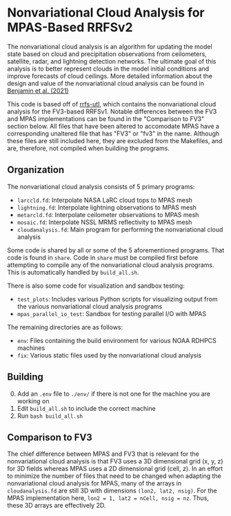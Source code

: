 # Nonvariational Cloud Analysis for MPAS-Based RRFSv2

The nonvariational cloud analysis is an algorithm for updating the model state based on cloud and precipitation observations from ceilometers, satellite, radar, and lightning detection networks. The ultimate goal of this analysis is to better represent clouds in the model initial conditions and improve forecasts of cloud ceilings. More detailed information about the design and value of the nonvariational cloud analysis can be found in [Benjamin et al. (2021)](https://doi.org/10.1175/MWR-D-20-0319.1)

This code is based off of [rrfs-utl](https://github.com/NOAA-GSL/rrfs_utl), which contains the nonvariational cloud analysis for the FV3-based RRFSv1. Notable differences between the FV3 and MPAS implementations can be found in the "Comparison to FV3" section below. All files that have been altered to accomodate MPAS have a corresponding unaltered file that has "FV3" or "fv3" in the name. Although these files are still included here, they are excluded from the Makefiles, and are, therefore, not compiled when building the programs.

## Organization

The nonvariational cloud analysis consists of 5 primary programs:

- `larccld.fd`: Interpolate NASA LaRC cloud tops to MPAS mesh
- `lightning.fd`: Interpolate lightning observations to MPAS mesh
- `metarcld.fd`: Interpolate ceilometer observations to MPAS mesh
- `mosaic.fd`: Interpolate NSSL MRMS reflectivity to MPAS mesh
- `cloudanalysis.fd`: Main program for performing the nonvariational cloud analysis

Some code is shared by all or some of the 5 aforementioned programs. That code is found in `share`. Code in `share` must be compiled first before attempting to compile any of the nonvariational cloud analysis programs. This is automatically handled by `build_all.sh`.

There is also some code for visualization and sandbox testing:

- `test_plots`: Includes various Python scripts for visualizing output from the various nonvariational cloud analysis programs
- `mpas_parallel_io_test`: Sandbox for testing parallel I/O with MPAS

The remaining directories are as follows:

- `env`: Files containing the build environment for various NOAA RDHPCS machines
- `fix`: Various static files used by the nonvariational cloud analysis

## Building

0. Add an `.env` file to `./env/` if there is not one for the machine you are working on
1. Edit `build_all.sh` to include the correct machine
2. Run `bash build_all.sh`

## Comparison to FV3

The chief difference between MPAS and FV3 that is relevant for the nonvariational cloud analysis is that FV3 uses a 3D dimensional grid (x, y, z) for 3D fields whereas MPAS uses a 2D dimensional grid (cell, z). In an effort to minimize the number of files that need to be changed when adapting the nonvariational cloud analysis for MPAS, many of the arrays in `cloudanalysis.fd` are still 3D with dimensions `(lon2, lat2, nsig)`. For the MPAS implementation here, `lon2 = 1, lat2 = nCell, nsig = nz`. Thus, these 3D arrays are effectively 2D.
